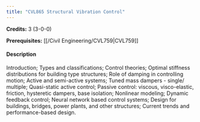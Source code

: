 ```yaml
---
title: "CVL865 Structural Vibration Control"
---
```

**Credits:** 3 (3-0-0)

**Prerequisites:** [[/Civil Engineering/CVL759|CVL759]]

#### Description
Introduction; Types and classifications; Control theories; Optimal stiffness distributions for building type structures; Role of damping in controlling motion; Active and semi-active systems; Tuned mass dampers - single/ multiple; Quasi-static active control; Passive control: viscous, visco-elastic, friction, hysteretic dampers, base isolation; Nonlinear modeling; Dynamic feedback control; Neural network based control systems; Design for buildings, bridges, power plants, and other structures; Current trends and performance-based design.